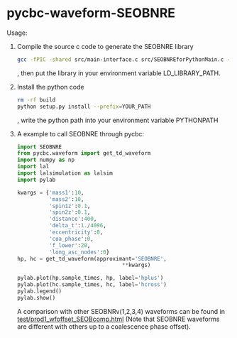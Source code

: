 # pycbc-waveform-SEOBNRE

Usage:

1. Compile the source c code to generate the SEOBNRE library 

   ```bash
   gcc -fPIC -shared src/main-interface.c src/SEOBNREforPythonMain.c -L/opt/local/lib -lgsl -lgslcblas -lm -o libSEOBNRE.so
   ```

   , then put the library in your environment variable LD_LIBRARY_PATH.

2. Install the python code

   ```bash
   rm -rf build
   python setup.py install --prefix=YOUR_PATH
   ```

   , write the python path into your environment variable PYTHONPATH

3. A example to call SEOBNRE through pycbc:

   ```python
   import SEOBNRE
   from pycbc.waveform import get_td_waveform
   import numpy as np
   import lal
   import lalsimulation as lalsim
   import pylab
   
   kwargs = {'mass1':10,
             'mass2':10,
             'spin1z':0.1,
             'spin2z':0.1,
             'distance':400,
             'delta_t':1./4096,
             'eccentricity':0,
             'coa_phase':0,
             'f_lower':20,
             'long_asc_nodes':0}
   hp, hc = get_td_waveform(approximant='SEOBNRE',
                                    **kwargs)
   
   pylab.plot(hp.sample_times, hp, label='hplus')
   pylab.plot(hc.sample_times, hc, label='hcross')
   pylab.legend()
   pylab.show()
   ```

   A comparison with other SEOBNRv(1,2,3,4) waveforms can be found in [test/prod1_wfoffset_SEOBcomp.html](https://yi-fan-wang.github.io/pycbc-waveform-SEOBNRE/test/prod1_wfoffset_SEOBcomp.html) (Note that SEOBNRE waveforms are different with others up to a coalescence phase offset).

